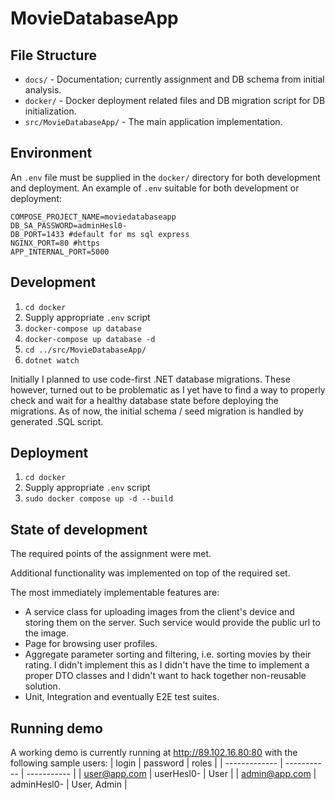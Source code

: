 # MovieDatabaseApp

## File Structure
- `docs/` - Documentation; currently assignment and DB schema from initial analysis.
- `docker/` - Docker deployment related files and DB migration script for DB initialization.
- `src/MovieDatabaseApp/` - The main application implementation.

## Environment
An `.env` file must be supplied in the `docker/` directory for both development and deployment.
An example of `.env` suitable for both development or deployment:
```
COMPOSE_PROJECT_NAME=moviedatabaseapp
DB_SA_PASSWORD=adminHesl0-
DB_PORT=1433 #default for ms sql express
NGINX_PORT=80 #https
APP_INTERNAL_PORT=5000
```

## Development
1. `cd docker`
2. Supply appropriate `.env` script
3. `docker-compose up database`
4. `docker-compose up database -d`
5. `cd ../src/MovieDatabaseApp/`
6. `dotnet watch`

Initially I planned to use code-first .NET database migrations.
These however, turned out to be problematic as I yet have to find a way to properly check and wait for
a healthy database state before deploying the migrations.
As of now, the initial schema / seed migration is handled by generated .SQL script.

## Deployment
1. `cd docker`
2. Supply appropriate `.env` script
3. `sudo docker compose up -d --build`


## State of development
The required points of the assignment were met.

Additional functionality was implemented on top of the required set.

The most immediately implementable features are:
- A service class for uploading images from the client's device and storing them on the server.
  Such service would provide the public url to the image.
- Page for browsing user profiles.
- Aggregate parameter sorting and filtering, i.e. sorting movies by their rating.
  I didn't implement this as I didn't have the time to implement a proper DTO classes and I didn't want to hack together non-reusable solution.
- Unit, Integration and eventually E2E test suites.

## Running demo
A working demo is currently running at http://89.102.16.80:80 with the following sample users:
| login         | password    | roles       |
| ------------- | ----------- | ----------- |
| user@app.com  | userHesl0-  | User        |
| admin@app.com | adminHesl0- | User, Admin |
